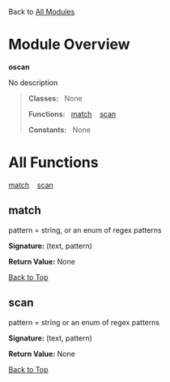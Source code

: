 Back to [All Modules](https://github.com/pyrustic/oscan/blob/master/docs/modules/README.md#readme)

# Module Overview

**oscan**
 
No description

> **Classes:** &nbsp; None
>
> **Functions:** &nbsp; [match](#match) &nbsp;&nbsp; [scan](#scan)
>
> **Constants:** &nbsp; None

# All Functions
[match](#match) &nbsp;&nbsp; [scan](#scan)

## match
pattern = string, or an enum of regex patterns



**Signature:** (text, pattern)





**Return Value:** None

[Back to Top](#module-overview)


## scan
pattern = string or an enum of regex patterns



**Signature:** (text, pattern)





**Return Value:** None

[Back to Top](#module-overview)


